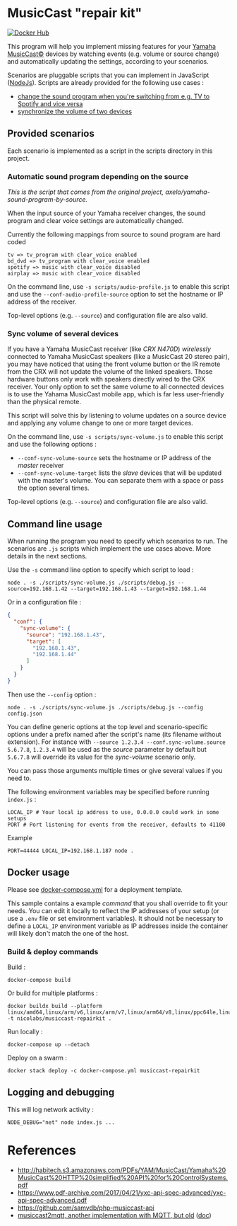 # MusicCast "repair kit"

[![Docker Hub](https://github.com/nicolabs/musiccast-repairkit/actions/workflows/dockerhub.yml/badge.svg)](https://hub.docker.com/r/nicolabs/musiccast-repairkit)

This program will help you implement missing features for your [Yamaha MusicCast©](https://usa.yamaha.com/products/contents/audio_visual/musiccast/index.html) devices by watching events (e.g. volume or source change) and automatically updating the settings, according to your scenarios.

Scenarios are pluggable scripts that you can implement in JavaScript ([NodeJs](https://nodejs.org/)).
Scripts are already provided for the following use cases :

- [change the sound program when you're switching from e.g. TV to Spotify and vice versa](#automatic-sound-program-depending-on-the-source)
- [synchronize the volume of two devices](#sync-volume-of-several-devices)



## Provided scenarios

Each scenario is implemented as a script in the scripts directory in this project.

### Automatic sound program depending on the source

*This is the script that comes from the original project, axelo/yamaha-sound-program-by-source.*

When the input source of your Yamaha receiver changes, the sound program and clear voice settings are automatically changed.

Currently the following mappings from source to sound program are hard coded

    tv => tv_program with clear_voice enabled
    bd_dvd => tv_program with clear_voice enabled
    spotify => music with clear_voice disabled
    airplay => music with clear_voice disabled

On the command line, use `-s scripts/audio-profile.js` to enable this script and use the `--conf-audio-profile-source` option to set the hostname or IP address of the receiver.

Top-level options (e.g. `--source`) and configuration file are also valid.


### Sync volume of several devices

If you have a Yamaha MusicCast receiver (like *CRX N470D*) *wirelessly* connected to Yamaha MusicCast speakers (like a MusicCast 20 stereo pair), you may have noticed that using the front volume button or the IR remote from the CRX will not update the volume of the linked speakers. Those hardware buttons only work with speakers directly wired to the CRX receiver. Your only option to set the same volume to all connected devices is to use the Yahama MusicCast mobile app, which is far less user-friendly than the physical remote.

This script will solve this by listening to volume updates on a source device and applying any volume change to one or more target devices.

On the command line, use `-s scripts/sync-volume.js` to enable this script and use the following options :
- `--conf-sync-volume-source` sets the hostname or IP address of the *master* receiver
- `--conf-sync-volume-target` lists the *slave* devices that will be updated with the master's volume. You can separate them with a space or pass the option several times.

Top-level options (e.g. `--source`) and configuration file are also valid.



## Command line usage

When running the program you need to specify which scenarios to run.
The scenarios are `.js` scripts which implement the use cases above. More details in the next sections.

Use the `-s` command line option to specify which script to load :

    node . -s ./scripts/sync-volume.js ./scripts/debug.js --source=192.168.1.42 --target=192.168.1.43 --target=192.168.1.44

Or in a configuration file :

```json
{
  "conf": {
    "sync-volume": {
      "source": "192.168.1.43",
      "target": [
        "192.168.1.43",
        "192.168.1.44"
      ]
    }
  }
}
```

Then use the `--config` option :

    node . -s ./scripts/sync-volume.js ./scripts/debug.js --config config.json

You can define generic options at the top level and scenario-specific options under a prefix named after the script's name (its filename without extension).
For instance with `--source 1.2.3.4 --conf.sync-volume.source 5.6.7.8`, `1.2.3.4` will be used as the *source* parameter by default but `5.6.7.8` will override its value for the *sync-volume* scenario only.

You can pass those arguments multiple times or give several values if you need to.

The following environment variables may be specified before running `index.js` :

    LOCAL_IP # Your local ip address to use, 0.0.0.0 could work in some setups
    PORT # Port listening for events from the receiver, defaults to 41100

Example

    PORT=44444 LOCAL_IP=192.168.1.187 node .



## Docker usage

Please see [docker-compose.yml](docker-compose.yml) for a deployment template.

This sample contains a example *command* that you shall override to fit your needs.
You can edit it locally to reflect the IP addresses of your setup (or use a `.env` file or set environment variables).
It should not be necessary to define a `LOCAL_IP` environment variable as IP addresses inside the container will likely don't match the one of the host.


### Build & deploy commands

Build :

    docker-compose build

Or build for multiple platforms :

    docker buildx build --platform linux/amd64,linux/arm/v6,linux/arm/v7,linux/arm64/v8,linux/ppc64le,linux/s390x -t nicolabs/musiccast-repairkit .

Run locally :

    docker-compose up --detach

Deploy on a swarm :

    docker stack deploy -c docker-compose.yml musiccast-repairkit



## Logging and debugging

This will log network activity :

    NODE_DEBUG="net" node index.js ...


# References

- http://habitech.s3.amazonaws.com/PDFs/YAM/MusicCast/Yamaha%20MusicCast%20HTTP%20simplified%20API%20for%20ControlSystems.pdf
- https://www.pdf-archive.com/2017/04/21/yxc-api-spec-advanced/yxc-api-spec-advanced.pdf
- https://github.com/samvdb/php-musiccast-api
- [musiccast2mqtt, another implementation with MQTT, but old](https://github.com/ppt000/musiccast2mqtt) ([doc](https://musiccast2mqtt.readthedocs.io/en/latest/))
